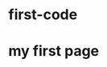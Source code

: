 # first-code
<html>
<head>
<title></title>
</head>
<body>
<h1>my first page</h1>
</body>
</head>
</html>

